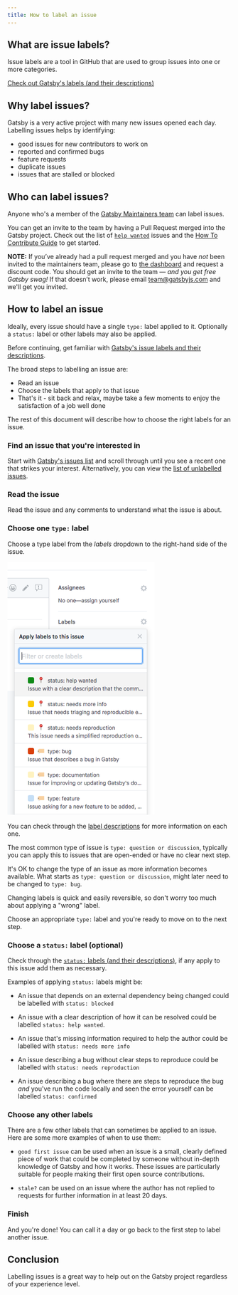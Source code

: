 ```yaml
---
title: How to label an issue
---
```


## What are issue labels?

Issue labels are a tool in GitHub that are used to group issues into one or more categories.

[Check out Gatsby's labels (and their descriptions)](https://github.com/gatsbyjs/gatsby/issues/labels)

## Why label issues?

Gatsby is a very active project with many new issues opened each day. Labelling issues helps by identifying:

- good issues for new contributors to work on
- reported and confirmed bugs
- feature requests
- duplicate issues
- issues that are stalled or blocked

## Who can label issues?

Anyone who's a member of the [Gatsby Maintainers team](https://github.com/orgs/gatsbyjs/teams/maintainers) can label issues.

You can get an invite to the team by having a Pull Request merged into the Gatsby project. Check out the list of [`help wanted`](https://github.com/gatsbyjs/gatsby/labels/%F0%9F%93%8D%20status%3A%20help%20wanted) issues and the [How To Contribute Guide](/contributing/how-to-contribute) to get started.

**NOTE:** If you’ve already had a pull request merged and you have _not_ been invited to the maintainers team, please go to [the dashboard](https://store.gatsbyjs.org) and request a discount code. You should get an invite to the team — _and you get free Gatsby swag!_ If that doesn’t work, please email team@gatsbyjs.com and we'll get you invited.

## How to label an issue

Ideally, every issue should have a single `type:` label applied to it. Optionally a `status:` label or other labels may also be applied.

Before continuing, get familiar with [Gatsby's issue labels and their descriptions](https://github.com/gatsbyjs/gatsby/issues/labels).

The broad steps to labelling an issue are:

- Read an issue
- Choose the labels that apply to that issue
- That's it - sit back and relax, maybe take a few moments to enjoy the satisfaction of a job well done

The rest of this document will describe how to choose the right labels for an issue.

### Find an issue that you're interested in

Start with [Gatsby's issues list](https://github.com/gatsbyjs/gatsby/issues) and scroll through until you see a recent one that strikes your interest. Alternatively, you can view the [list of unlabelled issues](https://github.com/gatsbyjs/gatsby/issues?q=is%3Aopen+is%3Aissue+no%3Alabel).

### Read the issue

Read the issue and any comments to understand what the issue is about.

### Choose one `type:` label

Choose a type label from the _labels_ dropdown to the right-hand side of the issue.

![GitHub label dropdown](./images/github-label-list.png)

You can check through the [label descriptions](https://github.com/gatsbyjs/gatsby/issues/labels) for more information on each one.

The most common type of issue is `type: question or discussion`, typically you can apply this to issues that are open-ended or have no clear next step.

It's OK to change the type of an issue as more information becomes available. What starts as `type: question or discussion`, might later need to be changed to `type: bug`.

Changing labels is quick and easily reversible, so don't worry too much about applying a "wrong" label.

Choose an appropriate `type:` label and you're ready to move on to the next step.

### Choose a `status:` label (optional)

Check through the [`status:` labels (and their descriptions)](https://github.com/gatsbyjs/gatsby/issues/labels), if any apply to this issue add them as necessary.

Examples of applying `status:` labels might be:

- An issue that depends on an external dependency being changed could be labelled with `status: blocked`

- An issue with a clear description of how it can be resolved could be labelled `status: help wanted`.

- An issue that's missing information required to help the author could be labelled with `status: needs more info`

- An issue describing a bug without clear steps to reproduce could be labelled with `status: needs reproduction`

- An issue describing a bug where there are steps to reproduce the bug _and_ you've run the code locally and seen the error yourself can be labelled `status: confirmed`

### Choose any other labels

There are a few other labels that can sometimes be applied to an issue. Here are some more examples of when to use them:

- `good first issue` can be used when an issue is a small, clearly defined piece of work that could be completed by someone without in-depth knowledge of Gatsby and how it works. These issues are particularly suitable for people making their first open source contributions.

- `stale?` can be used on an issue where the author has not replied to requests for further information in at least 20 days.

### Finish

And you're done! You can call it a day or go back to the first step to label another issue.

## Conclusion

Labelling issues is a great way to help out on the Gatsby project regardless of your experience level.
